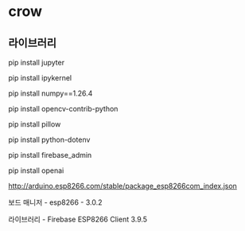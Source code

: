 # crow

## 라이브러리

pip install jupyter

pip install ipykernel

pip install numpy==1.26.4

pip install opencv-contrib-python

pip install pillow

pip install python-dotenv

pip install firebase_admin

pip install openai


http://arduino.esp8266.com/stable/package_esp8266com_index.json

보드 매니저 - esp8266 - 3.0.2

라이브러리 - Firebase ESP8266 Client 3.9.5
